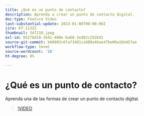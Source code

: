 ```yaml
---
title: ¿Qué es un punto de contacto?
description: Aprenda a crear un punto de contacto digital.
doc-type: Feature Video
last-substantial-update: 2023-01-06T00:00:00Z
jira: KT-11322
thumbnail: 347210.jpeg
exl-id: 9527bd18-3e91-400e-ba68-3ed82c2926d1
source-git-commit: b60003c6fa73401ca980a46ae47be00a1bb457ae
workflow-type: tm+mt
source-wordcount: '26'
ht-degree: 0%

---
```


# ¿Qué es un punto de contacto?

Aprenda una de las formas de crear un punto de contacto digital.

>[!VIDEO](https://video.tv.adobe.com/v/347210/?quality=12&learn=on)
